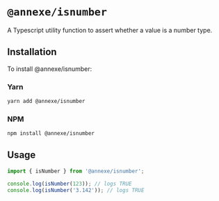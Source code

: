 # `@annexe/isnumber`

A Typescript utility function to assert whether a value is a number type.

## Installation

To install @annexe/isnumber:

### Yarn

```sh
yarn add @annexe/isnumber
```

### NPM

```sh
npm install @annexe/isnumber
```

## Usage

```ts
import { isNumber } from '@annexe/isnumber';

console.log(isNumber(123)); // logs TRUE
console.log(isNumber('3.142')); // logs TRUE
```

